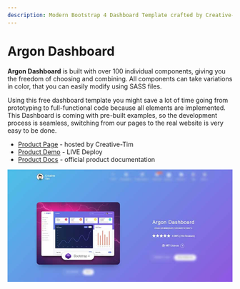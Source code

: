 ```yaml
---
description: Modern Bootstrap 4 Dashboard Template crafted by Creative-Tim
---
```


# Argon Dashboard

**Argon Dashboard** is built with over 100 individual components, giving you the freedom of choosing and combining. All components can take variations in color, that you can easily modify using SASS files.

Using this free dashboard template you might save a lot of time going from prototyping to full-functional code because all elements are implemented. This Dashboard is coming with pre-built examples, so the development process is seamless, switching from our pages to the real website is very easy to be done.

* [Product Page](https://bit.ly/2KEZQiF) - hosted by Creative-Tim
* [Product Demo](https://bit.ly/3vGM9Sm) - LIVE Deploy
* [Product Docs](https://bit.ly/3h0Nj7q) - official product documentation

![Bootstrap Template - Argon Dashboard](../../.gitbook/assets/docs-cover-argon.jpg)



